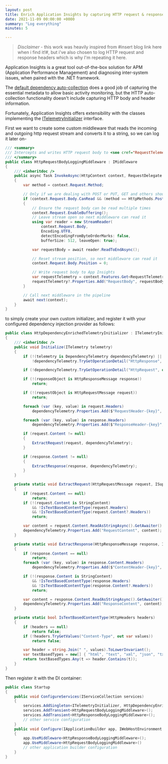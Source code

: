 ```yaml
---
layout: post
title: Enrich Application Insights by capturing HTTP request & response
date: 2021-11-09 00:00:00 +0000
summary: "Log everything"
minutes: 5

---
```


> *Disclaimer* - this work was heavily inspired from #insert blog link here when i find it!#, but i've also chosen to log HTTP request and response headers which is why I'm repeating it here.

Application Insights is a great tool out-of-the-box solution for APM (Application Performance Management) and diagnosing inter-system issues, when paired with the .NET framework.

The [default dependency auto-collection](https://docs.microsoft.com/en-us/azure/azure-monitor/app/auto-collect-dependencies) does a good job of capturing the essential metadata to allow basic activity monitoring, but the HTTP auto-collection functionality doesn't include capturing HTTP body and header information.

Fortunately, Application Insights offers extensibility with the classes implementing the [ITelemetryInitializer](https://docs.microsoft.com/en-us/dotnet/api/microsoft.applicationinsights.extensibility.itelemetryinitializer?view=azure-dotnet) interface.

First we want to create some custom middleware that reads the incoming and outgoing http request stream and converts it to a string, so we can log it later on-

```csharp
/// <summary>
/// Intercepts and writes HTTP request body to <see cref="RequestTelemetry"/> as RequestBody custom property
/// </summary>
public class HttpRequestBodyLoggingMiddleware : IMiddleware
{
    /// <inheritdoc />
    public async Task InvokeAsync(HttpContext context, RequestDelegate next)
    {
        var method = context.Request.Method;

        // Only if we are dealing with POST or PUT, GET and others shouldn't have a body
        if (context.Request.Body.CanRead && (method == HttpMethods.Post || method == HttpMethods.Put || method == HttpMethods.Patch))
        {
            // Ensure the request body can be read multiple times
            context.Request.EnableBuffering();
            // Leave stream open so next middleware can read it
            using var reader = new StreamReader(
                context.Request.Body,
                Encoding.UTF8,
                detectEncodingFromByteOrderMarks: false,
                bufferSize: 512, leaveOpen: true);

            var requestBody = await reader.ReadToEndAsync();

            // Reset stream position, so next middleware can read it
            context.Request.Body.Position = 0;

            // Write request body to App Insights
            var requestTelemetry = context.Features.Get<RequestTelemetry>();
            requestTelemetry?.Properties.Add("RequestBody", requestBody);
        }

        // Call next middleware in the pipeline
        await next(context);
    }
}
```

 to simply create your own custom initializer, and register it with your configured dependency injection provider as follows:

```c#
public class HttpDependencyEnrichedTelemetryInitializer : ITelemetryInitializer
{
    /// <inheritdoc />
    public void Initialize(ITelemetry telemetry)
    {
        if (!(telemetry is DependencyTelemetry dependencyTelemetry) ||
            !dependencyTelemetry.TryGetOperationDetail("HttpResponse", out var reponseObject)) return;

        if (!dependencyTelemetry.TryGetOperationDetail("HttpRequest", out var requestObject)) return;

        if (!(reponseObject is HttpResponseMessage response))
            return;

        if (!(requestObject is HttpRequestMessage request))
            return;

        foreach (var (key, value) in request.Headers)
            dependencyTelemetry.Properties.Add($"RequestHeader-{key}", string.Join(", ", value));

        foreach (var (key, value) in response.Headers)
            dependencyTelemetry.Properties.Add($"ResponseHeader-{key}", string.Join(", ", value));

        if (request.Content != null)
        {
            ExtractRequest(request, dependencyTelemetry);
        }

        if (response.Content != null)
        {
            ExtractResponse(response, dependencyTelemetry);
        }
    }

    private static void ExtractRequest(HttpRequestMessage request, ISupportProperties dependencyTelemetry)
    {
        if (request.Content == null)
            return;
        if (!(request.Content is StringContent)
            && !IsTextBasedContentType(request.Headers)
            && !IsTextBasedContentType(request.Content?.Headers))
            return;

        var content = request.Content.ReadAsStringAsync().GetAwaiter().GetResult();
        dependencyTelemetry.Properties.Add("RequestContent", content);
    }

    private static void ExtractResponse(HttpResponseMessage response, ISupportProperties dependencyTelemetry)
    {
        if (response.Content == null)
            return;
        foreach (var (key, value) in response.Content.Headers)
            dependencyTelemetry.Properties.Add($"ContentHeader-{key}", string.Join(", ", value));

        if (!(response.Content is StringContent)
            && !IsTextBasedContentType(response.Headers)
            && !IsTextBasedContentType(response.Content?.Headers))
            return;

        var content = response.Content.ReadAsStringAsync().GetAwaiter().GetResult();
        dependencyTelemetry.Properties.Add("ResponseContent", content);
    }

    private static bool IsTextBasedContentType(HttpHeaders headers)
    {
        if (headers == null)
            return false;
        if (!headers.TryGetValues("Content-Type", out var values))
            return false;

        var header = string.Join(" ", values).ToLowerInvariant();
        var textBasedTypes = new[] { "html", "text", "xml", "json", "txt", "x-www-form-urlencoded" };
        return textBasedTypes.Any(t => header.Contains(t));
    }
}
```

Then register it with the DI container:

```c#
public class Startup
{
    public void ConfigureServices(IServiceCollection services)
    {
        services.AddSingleton<ITelemetryInitializer, HttpDependencyEnrichedTelemetryInitializer>();
        services.AddTransient<HttpRequestBodyLoggingMiddleware>();
        services.AddTransient<HttpResponseBodyLoggingMiddleware>();
        // other service configuration
    }
    public void Configure(IApplicationBuilder app, IWebHostEnvironment env)
    {
        app.UseMiddleware<HttpResponseBodyLoggingMiddleware>();
        app.UseMiddleware<HttpRequestBodyLoggingMiddleware>()
        // other application builder configuration
    }
}
```
